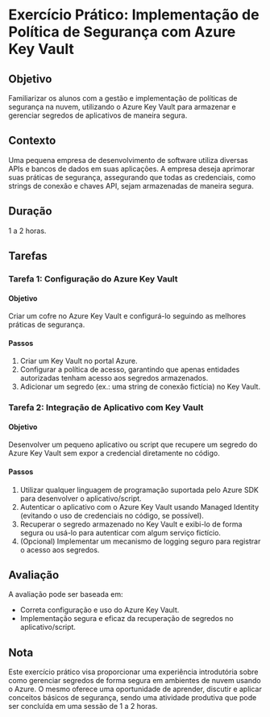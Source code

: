 # Exercício Prático: Implementação de Política de Segurança com Azure Key Vault

## Objetivo
Familiarizar os alunos com a gestão e implementação de políticas de segurança na nuvem, utilizando o Azure Key Vault para armazenar e gerenciar segredos de aplicativos de maneira segura.

## Contexto
Uma pequena empresa de desenvolvimento de software utiliza diversas APIs e bancos de dados em suas aplicações. A empresa deseja aprimorar suas práticas de segurança, assegurando que todas as credenciais, como strings de conexão e chaves API, sejam armazenadas de maneira segura.

## Duração
1 a 2 horas.

## Tarefas

### Tarefa 1: Configuração do Azure Key Vault
#### Objetivo
Criar um cofre no Azure Key Vault e configurá-lo seguindo as melhores práticas de segurança.

#### Passos
1. Criar um Key Vault no portal Azure.
2. Configurar a política de acesso, garantindo que apenas entidades autorizadas tenham acesso aos segredos armazenados.
3. Adicionar um segredo (ex.: uma string de conexão fictícia) no Key Vault.

### Tarefa 2: Integração de Aplicativo com Key Vault
#### Objetivo
Desenvolver um pequeno aplicativo ou script que recupere um segredo do Azure Key Vault sem expor a credencial diretamente no código.

#### Passos
1. Utilizar qualquer linguagem de programação suportada pelo Azure SDK para desenvolver o aplicativo/script.
2. Autenticar o aplicativo com o Azure Key Vault usando Managed Identity (evitando o uso de credenciais no código, se possível).
3. Recuperar o segredo armazenado no Key Vault e exibi-lo de forma segura ou usá-lo para autenticar com algum serviço fictício.
4. (Opcional) Implementar um mecanismo de logging seguro para registrar o acesso aos segredos.

## Avaliação
A avaliação pode ser baseada em:
- Correta configuração e uso do Azure Key Vault.
- Implementação segura e eficaz da recuperação de segredos no aplicativo/script.

## Nota
Este exercício prático visa proporcionar uma experiência introdutória sobre como gerenciar segredos de forma segura em ambientes de nuvem usando o Azure. O mesmo oferece uma oportunidade de aprender, discutir e aplicar conceitos básicos de segurança, sendo uma atividade produtiva que pode ser concluída em uma sessão de 1 a 2 horas.
